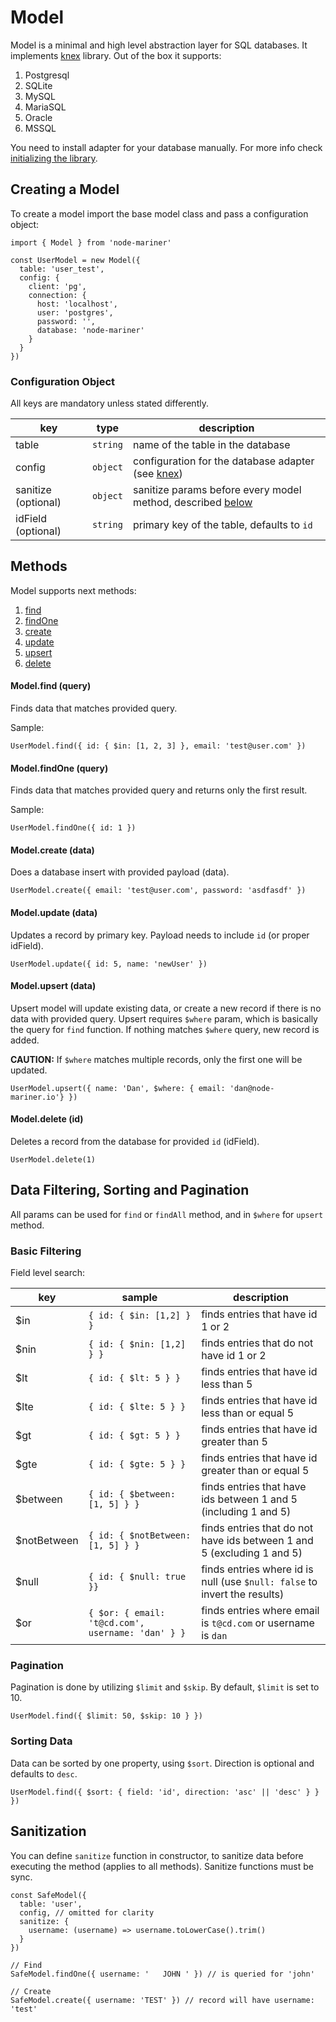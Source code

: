 # Model

Model is a minimal and high level abstraction layer for SQL databases. It 
implements [knex](https://knexjs.org) library. Out of the box it supports:

1. Postgresql 
2. SQLite 
2. MySQL
3. MariaSQL
4. Oracle
5. MSSQL

You need to install adapter for your database manually. For more info check
[initializing the library](https://knexjs.org/#Installation-client).

## Creating a Model

To create a model import the base model class and pass a configuration object:

```
import { Model } from 'node-mariner'

const UserModel = new Model({
  table: 'user_test',
  config: {
    client: 'pg',
    connection: {
      host: 'localhost',
      user: 'postgres',
      password: '',
      database: 'node-mariner'
    }
  }
})

```

### Configuration Object

All keys are mandatory unless stated differently.

| key                | type     | description                                                                                   |
| -------------------|----------|-----------------------------------------------------------------------------------------------|
| table              | `string` | name of the table in the database                                                             |
| config             | `object` | configuration for the database adapter (see [knex](https://knexjs.org/#Installation-client))  |
| sanitize (optional)| `object` | sanitize params before every model method, described [below](#sanitization)                   |
| idField (optional) | `string` | primary key of the table, defaults to `id`                                                    |


## Methods

Model supports next methods:

1. [find](#model-find-query)
2. [findOne](#model-findone-query)
3. [create](#model-create-query)
4. [update](#model-update-query)
5. [upsert](#model-upsert-query)
6. [delete](#model-delete-query)

#### Model.find (query)

Finds data that matches provided query.

Sample: 

```
UserModel.find({ id: { $in: [1, 2, 3] }, email: 'test@user.com' })
```

#### Model.findOne (query)

Finds data that matches provided query and returns only the first result.

Sample: 

```
UserModel.findOne({ id: 1 })
```

#### Model.create (data)

Does a database insert with provided payload (data).

```
UserModel.create({ email: 'test@user.com', password: 'asdfasdf' })
```

#### Model.update (data)

Updates a record by primary key. Payload needs to include `id` (or proper idField).


```
UserModel.update({ id: 5, name: 'newUser' })
```

#### Model.upsert (data)

Upsert model will update existing data, or create a new record if there is no data with provided query.
Upsert requires `$where` param, which is basically the query for `find` function.
If nothing matches `$where` query, new record is added.

**CAUTION:** If `$where` matches multiple records, only the first one will be updated.

```
UserModel.upsert({ name: 'Dan', $where: { email: 'dan@node-mariner.io'} })
```

#### Model.delete (id)

Deletes a record from the database for provided `id` (idField).

```
UserModel.delete(1)
```

## Data Filtering, Sorting and Pagination

All params can be used for `find` or `findAll` method, and in `$where` 
for `upsert` method.


### Basic Filtering

Field level search:


| key               | sample                                            | description                                 |
| ------------------|---------------------------------------------------|---------------------------------------------|
| $in               | `{ id: { $in: [1,2] } }`                          | finds entries that have id 1 or 2          |
| $nin              | `{ id: { $nin: [1,2] } }`                         | finds entries that do not have id 1 or 2  |
| $lt               | `{ id: { $lt: 5 } }`                              | finds entries that have id less than 5   |
| $lte              | `{ id: { $lte: 5 } }`                             | finds entries that have id less than or equal 5   |
| $gt               | `{ id: { $gt: 5 } }`                              | finds entries that have id greater than 5   |
| $gte              | `{ id: { $gte: 5 } }`                             | finds entries that have id greater than or equal 5   |
| $between          | `{ id: { $between: [1, 5] } }`                    | finds entries that have ids between 1 and 5 (including 1 and 5)   |
| $notBetween       | `{ id: { $notBetween: [1, 5] } }`                 | finds entries that do not have ids between 1 and 5 (excluding 1 and 5)   |
| $null             | `{ id: { $null: true }}`                          | finds entries where id is null (use `$null: false` to invert the results)   |
| $or               | `{ $or: { email: 't@cd.com', username: 'dan' } }` | finds entries where email is `t@cd.com` or username is `dan`   |



### Pagination

Pagination is done by utilizing `$limit` and `$skip`. By default, `$limit` is 
set to 10.

```
UserModel.find({ $limit: 50, $skip: 10 } })
```

### Sorting Data

Data can be sorted by one property, using `$sort`. Direction is optional and
defaults to `desc`.


```
UserModel.find({ $sort: { field: 'id', direction: 'asc' || 'desc' } } })
```


## Sanitization 

You can define `sanitize` function in constructor, to sanitize data before
executing the method (applies to all methods). Sanitize functions must be sync.

```
const SafeModel({
  table: 'user',
  config, // omitted for clarity
  sanitize: {
    username: (username) => username.toLowerCase().trim()
  }
})

// Find
SafeModel.findOne({ username: '   JOHN ' }) // is queried for 'john'

// Create
SafeModel.create({ username: 'TEST' }) // record will have username: 'test'

```